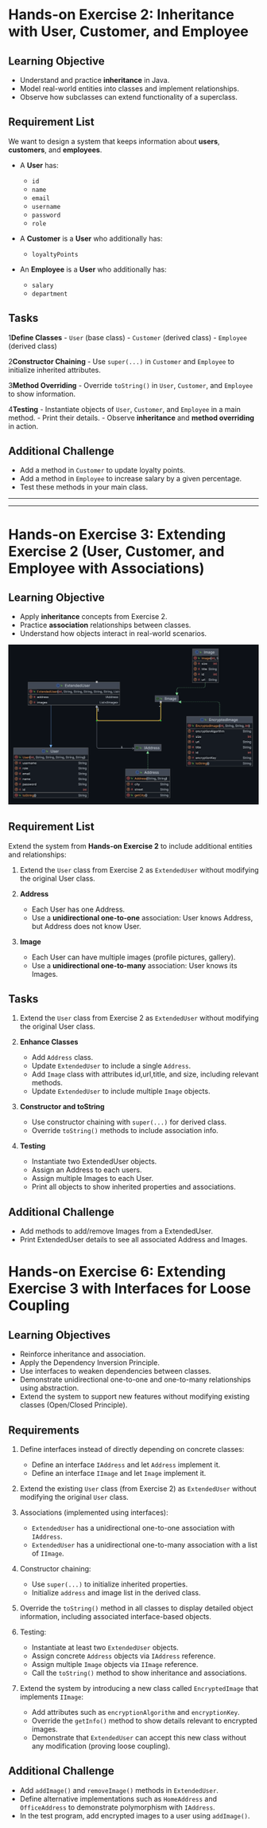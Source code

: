 # Hands-on Exercise 2: Inheritance with User, Customer, and Employee

## Learning Objective
- Understand and practice **inheritance** in Java.
- Model real-world entities into classes and implement relationships.
- Observe how subclasses can extend functionality of a superclass.



## Requirement List
We want to design a system that keeps information about **users**, **customers**, and **employees**.

- A **User** has:
    - `id`
    - `name`
    - `email`
    - `username`
    - `password`
    - `role`

- A **Customer** is a **User** who additionally has:
    - `loyaltyPoints`

- An **Employee** is a **User** who additionally has:
    - `salary`
    - `department`



## Tasks

1**Define Classes**
    - `User` (base class)
    - `Customer` (derived class)
    - `Employee` (derived class)

2**Constructor Chaining**
    - Use `super(...)` in `Customer` and `Employee` to initialize inherited attributes.

3**Method Overriding**
    - Override `toString()` in `User`, `Customer`, and `Employee` to show information.

4**Testing**
    - Instantiate objects of `User`, `Customer`, and `Employee` in a main method.
    - Print their details.
    - Observe **inheritance** and **method overriding** in action.



## Additional Challenge
- Add a method in `Customer` to update loyalty points.
- Add a method in `Employee` to increase salary by a given percentage.
- Test these methods in your main class.

***
***





# Hands-on Exercise 3: Extending Exercise 2 (User, Customer, and Employee with Associations)

## Learning Objective
- Apply **inheritance** concepts from Exercise 2.
- Practice **association** relationships between classes.
- Understand how objects interact in real-world scenarios.

![](../../resources/interface-exercise.png)

## Requirement List
Extend the system from **Hands-on Exercise 2** to include additional entities and relationships:

1. Extend the `User` class from Exercise 2 as `ExtendedUser` without modifying the original User class.

2. **Address**
    - Each User has one Address.
    - Use a **unidirectional one-to-one** association: User knows Address, but Address does not know User.

3. **Image**
    - Each User can have multiple images (profile pictures, gallery).
    - Use a **unidirectional one-to-many** association: User knows its Images.



## Tasks

1. Extend the `User` class from Exercise 2 as `ExtendedUser` without modifying the original User class.

2. **Enhance Classes**
    - Add `Address` class.
    - Update `ExtendedUser` to include a single `Address`.
    - Add `Image` class with attributes id,url,title, and size, including relevant methods.
    - Update `ExtendedUser` to include multiple `Image` objects.

2. **Constructor and toString**
    - Use constructor chaining with `super(...)` for derived class.
    - Override `toString()` methods to include association info.

3. **Testing**
    - Instantiate two ExtendedUser objects.
    - Assign an Address to each users.
    - Assign multiple Images to each User.
    - Print all objects to show inherited properties and associations.



## Additional Challenge
- Add methods to add/remove Images from a ExtendedUser.
- Print ExtendedUser details to see all associated Address and Images.



# Hands-on Exercise 6: Extending Exercise 3 with Interfaces for Loose Coupling

## Learning Objectives
- Reinforce inheritance and association.
- Apply the Dependency Inversion Principle.
- Use interfaces to weaken dependencies between classes.
- Demonstrate unidirectional one-to-one and one-to-many relationships using abstraction.
- Extend the system to support new features without modifying existing classes (Open/Closed Principle).



## Requirements

1. Define interfaces instead of directly depending on concrete classes:
    - Define an interface `IAddress` and let `Address` implement it.
    - Define an interface `IImage` and let `Image` implement it.

2. Extend the existing `User` class (from Exercise 2) as `ExtendedUser` without modifying the original `User` class.

3. Associations (implemented using interfaces):
    - `ExtendedUser` has a unidirectional one-to-one association with `IAddress`.
    - `ExtendedUser` has a unidirectional one-to-many association with a list of `IImage`.

4. Constructor chaining:
    - Use `super(...)` to initialize inherited properties.
    - Initialize `address` and image list in the derived class.

5. Override the `toString()` method in all classes to display detailed object information, including associated interface-based objects.

6. Testing:
    - Instantiate at least two `ExtendedUser` objects.
    - Assign concrete `Address` objects via `IAddress` reference.
    - Assign multiple `Image` objects via `IImage` reference.
    - Call the `toString()` method to show inheritance and associations.

7. Extend the system by introducing a new class called `EncryptedImage` that implements `IImage`:
    - Add attributes such as `encryptionAlgorithm` and `encryptionKey`.
    - Override the `getInfo()` method to show details relevant to encrypted images.
    - Demonstrate that `ExtendedUser` can accept this new class without any modification (proving loose coupling).

## Additional Challenge
- Add `addImage()` and `removeImage()` methods in `ExtendedUser`.
- Define alternative implementations such as `HomeAddress` and `OfficeAddress` to demonstrate polymorphism with `IAddress`.
- In the test program, add encrypted images to a user using `addImage()`.
